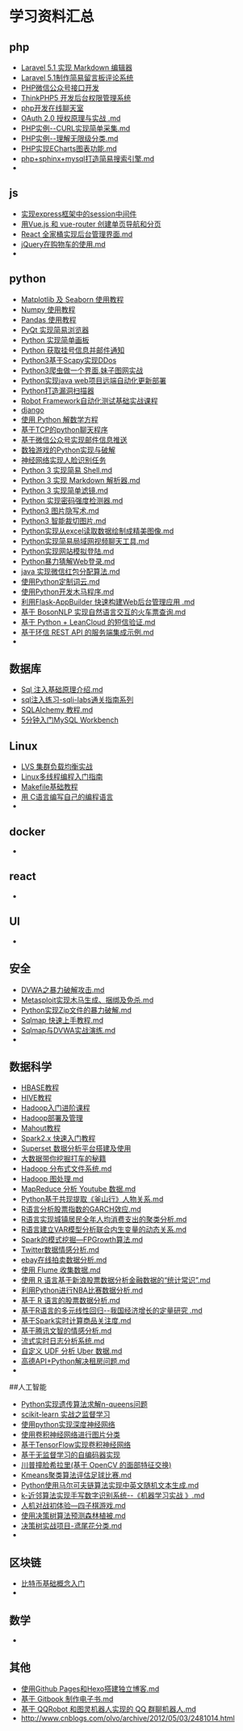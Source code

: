 # 学习资料汇总

## php

* [Laravel 5.1 实现 Markdown 编辑器](https://gitee.com/openour/shiyanloumd/tree/master/Laravel%205.1%20%E5%AE%9E%E7%8E%B0%20Markdown%20%E7%BC%96%E8%BE%91%E5%99%A8)
* [Laravel 5.1制作简易留言板评论系统](https://gitee.com/openour/shiyanloumd/tree/master/Laravel%205.1%E5%88%B6%E4%BD%9C%E7%AE%80%E6%98%93%E7%95%99%E8%A8%80%E6%9D%BF%E8%AF%84%E8%AE%BA%E7%B3%BB%E7%BB%9F)
* [PHP微信公众号接口开发](https://gitee.com/openour/shiyanloumd/tree/master/PHP%E5%BE%AE%E4%BF%A1%E5%85%AC%E4%BC%97%E5%8F%B7%E6%8E%A5%E5%8F%A3%E5%BC%80%E5%8F%91)
* [ThinkPHP5 开发后台权限管理系统](https://gitee.com/openour/shiyanloumd/tree/master/ThinkPHP5%20%E5%BC%80%E5%8F%91%E5%90%8E%E5%8F%B0%E6%9D%83%E9%99%90%E7%AE%A1%E7%90%86%E7%B3%BB%E7%BB%9F)
* [php开发在线聊天室](https://gitee.com/openour/shiyanloumd/tree/master/php%E5%BC%80%E5%8F%91%E5%9C%A8%E7%BA%BF%E8%81%8A%E5%A4%A9%E5%AE%A4)
* [OAuth 2.0 授权原理与实战 .md](https://gitee.com/openour/shiyanloumd/blob/master/OAuth%202.0%20%E6%8E%88%E6%9D%83%E5%8E%9F%E7%90%86%E4%B8%8E%E5%AE%9E%E6%88%98%20.md)
* [PHP实例--CURL实现简单采集.md](https://gitee.com/openour/shiyanloumd/blob/master/PHP%E5%AE%9E%E4%BE%8B--CURL%E5%AE%9E%E7%8E%B0%E7%AE%80%E5%8D%95%E9%87%87%E9%9B%86.md)
* [PHP实例--理解无限级分类.md](https://gitee.com/openour/shiyanloumd/blob/master/PHP%E5%AE%9E%E4%BE%8B--%E7%90%86%E8%A7%A3%E6%97%A0%E9%99%90%E7%BA%A7%E5%88%86%E7%B1%BB.md)
* [PHP实现ECharts图表功能.md](https://gitee.com/openour/shiyanloumd/blob/master/PHP%E5%AE%9E%E7%8E%B0ECharts%E5%9B%BE%E8%A1%A8%E5%8A%9F%E8%83%BD.md)
* [php+sphinx+mysql打造简易搜索引擎.md](https://gitee.com/openour/shiyanloumd/blob/master/php+sphinx+mysql%E6%89%93%E9%80%A0%E7%AE%80%E6%98%93%E6%90%9C%E7%B4%A2%E5%BC%95%E6%93%8E.md)
* ​

## js

* [实现express框架中的session中间件](https://gitee.com/openour/shiyanloumd/tree/master/%E5%AE%9E%E7%8E%B0express%E6%A1%86%E6%9E%B6%E4%B8%AD%E7%9A%84session%E4%B8%AD%E9%97%B4%E4%BB%B6)
* [用Vue.js 和 vue-router 创建单页导航和分页](https://gitee.com/openour/shiyanloumd/tree/master/%E7%94%A8Vue.js%20%E5%92%8C%20vue-router%20%E5%88%9B%E5%BB%BA%E5%8D%95%E9%A1%B5%E5%AF%BC%E8%88%AA%E5%92%8C%E5%88%86%E9%A1%B5)
* [React 全家桶实现后台管理界面.md](https://gitee.com/openour/shiyanloumd/blob/master/React%20%E5%85%A8%E5%AE%B6%E6%A1%B6%E5%AE%9E%E7%8E%B0%E5%90%8E%E5%8F%B0%E7%AE%A1%E7%90%86%E7%95%8C%E9%9D%A2.md)
* [jQuery在购物车的使用.md](https://gitee.com/openour/shiyanloumd/blob/master/jQuery%E5%9C%A8%E8%B4%AD%E7%89%A9%E8%BD%A6%E7%9A%84%E4%BD%BF%E7%94%A8.md)
* ​

## python

* [Matplotlib 及 Seaborn 使用教程](https://gitee.com/openour/shiyanloumd/tree/master/Matplotlib%20%E5%8F%8A%20Seaborn%20%E4%BD%BF%E7%94%A8%E6%95%99%E7%A8%8B)
* [Numpy 使用教程](https://gitee.com/openour/shiyanloumd/tree/master/Numpy%20%E4%BD%BF%E7%94%A8%E6%95%99%E7%A8%8B)
* [Pandas 使用教程](https://gitee.com/openour/shiyanloumd/tree/master/Pandas%20%E4%BD%BF%E7%94%A8%E6%95%99%E7%A8%8B)
* [PyQt 实现简易浏览器](https://gitee.com/openour/shiyanloumd/tree/master/PyQt%20%E5%AE%9E%E7%8E%B0%E7%AE%80%E6%98%93%E6%B5%8F%E8%A7%88%E5%99%A8)
* [Python 实现简单画板](https://gitee.com/openour/shiyanloumd/tree/master/Python%20%E5%AE%9E%E7%8E%B0%E7%AE%80%E5%8D%95%E7%94%BB%E6%9D%BF)
* [Python 获取挂号信息并邮件通知](https://gitee.com/openour/shiyanloumd/tree/master/Python%20%E8%8E%B7%E5%8F%96%E6%8C%82%E5%8F%B7%E4%BF%A1%E6%81%AF%E5%B9%B6%E9%82%AE%E4%BB%B6%E9%80%9A%E7%9F%A5)
* [Python3基于Scapy实现DDos](https://gitee.com/openour/shiyanloumd/tree/master/Python3%E5%9F%BA%E4%BA%8EScapy%E5%AE%9E%E7%8E%B0DDos)
* [Python3爬虫做一个界面.妹子图网实战](https://gitee.com/openour/shiyanloumd/tree/master/Python3%E7%88%AC%E8%99%AB%E5%81%9A%E4%B8%80%E4%B8%AA%E7%95%8C%E9%9D%A2.%E5%A6%B9%E5%AD%90%E5%9B%BE%E7%BD%91%E5%AE%9E%E6%88%98)
* [Python实现java web项目远端自动化更新部署](https://gitee.com/openour/shiyanloumd/tree/master/Python%E5%AE%9E%E7%8E%B0java%20web%E9%A1%B9%E7%9B%AE%E8%BF%9C%E7%AB%AF%E8%87%AA%E5%8A%A8%E5%8C%96%E6%9B%B4%E6%96%B0%E9%83%A8%E7%BD%B2)
* [Python打造漏洞扫描器](https://gitee.com/openour/shiyanloumd/tree/master/Python%E6%89%93%E9%80%A0%E6%BC%8F%E6%B4%9E%E6%89%AB%E6%8F%8F%E5%99%A8)
* [Robot Framework自动化测试基础实战课程](https://gitee.com/openour/shiyanloumd/tree/master/Robot%20Framework%E8%87%AA%E5%8A%A8%E5%8C%96%E6%B5%8B%E8%AF%95%E5%9F%BA%E7%A1%80%E5%AE%9E%E6%88%98%E8%AF%BE%E7%A8%8B)
* [django](https://gitee.com/openour/shiyanloumd/tree/master/django)
* [使用 Python 解数学方程](https://gitee.com/openour/shiyanloumd/tree/master/%E4%BD%BF%E7%94%A8%20Python%20%E8%A7%A3%E6%95%B0%E5%AD%A6%E6%96%B9%E7%A8%8B)
* [基于TCP的python聊天程序](https://gitee.com/openour/shiyanloumd/tree/master/%E5%9F%BA%E4%BA%8ETCP%E7%9A%84python%E8%81%8A%E5%A4%A9%E7%A8%8B%E5%BA%8F)
* [基于微信公众号实现邮件信息推送](https://gitee.com/openour/shiyanloumd/tree/master/%E5%9F%BA%E4%BA%8E%E5%BE%AE%E4%BF%A1%E5%85%AC%E4%BC%97%E5%8F%B7%E5%AE%9E%E7%8E%B0%E9%82%AE%E4%BB%B6%E4%BF%A1%E6%81%AF%E6%8E%A8%E9%80%81)
* [数独游戏的Python实现与破解](https://gitee.com/openour/shiyanloumd/tree/master/%E6%95%B0%E7%8B%AC%E6%B8%B8%E6%88%8F%E7%9A%84Python%E5%AE%9E%E7%8E%B0%E4%B8%8E%E7%A0%B4%E8%A7%A3)
* [神经网络实现人脸识别任务](https://gitee.com/openour/shiyanloumd/tree/master/%E7%A5%9E%E7%BB%8F%E7%BD%91%E7%BB%9C%E5%AE%9E%E7%8E%B0%E4%BA%BA%E8%84%B8%E8%AF%86%E5%88%AB%E4%BB%BB%E5%8A%A1)
* [Python 3 实现简易 Shell.md](https://gitee.com/openour/shiyanloumd/blob/master/Python%203%20%20%E5%AE%9E%E7%8E%B0%E7%AE%80%E6%98%93%20Shell.md)
* [Python 3 实现 Markdown 解析器.md](https://gitee.com/openour/shiyanloumd/blob/master/Python%203%20%E5%AE%9E%E7%8E%B0%20Markdown%20%E8%A7%A3%E6%9E%90%E5%99%A8.md)
* [Python 3 实现简单滤镜.md](https://gitee.com/openour/shiyanloumd/blob/master/Python%203%20%E5%AE%9E%E7%8E%B0%E7%AE%80%E5%8D%95%E6%BB%A4%E9%95%9C.md)
* [Python 实现密码强度检测器.md](https://gitee.com/openour/shiyanloumd/blob/master/Python%20%E5%AE%9E%E7%8E%B0%E5%AF%86%E7%A0%81%E5%BC%BA%E5%BA%A6%E6%A3%80%E6%B5%8B%E5%99%A8.md)
* [Python3 图片隐写术.md](https://gitee.com/openour/shiyanloumd/blob/master/Python3%20%E5%9B%BE%E7%89%87%E9%9A%90%E5%86%99%E6%9C%AF.md)
* [Python3 智能裁切图片.md](https://gitee.com/openour/shiyanloumd/blob/master/Python3%20%E6%99%BA%E8%83%BD%E8%A3%81%E5%88%87%E5%9B%BE%E7%89%87.md)
* [Python实现从excel读取数据绘制成精美图像.md](https://gitee.com/openour/shiyanloumd/blob/master/Python%E5%AE%9E%E7%8E%B0%E4%BB%8Eexcel%E8%AF%BB%E5%8F%96%E6%95%B0%E6%8D%AE%E7%BB%98%E5%88%B6%E6%88%90%E7%B2%BE%E7%BE%8E%E5%9B%BE%E5%83%8F.md)
* [Python实现简易局域网视频聊天工具.md](https://gitee.com/openour/shiyanloumd/blob/master/Python%E5%AE%9E%E7%8E%B0%E7%AE%80%E6%98%93%E5%B1%80%E5%9F%9F%E7%BD%91%E8%A7%86%E9%A2%91%E8%81%8A%E5%A4%A9%E5%B7%A5%E5%85%B7.md)
* [Python实现网站模拟登陆.md](https://gitee.com/openour/shiyanloumd/blob/master/Python%E5%AE%9E%E7%8E%B0%E7%BD%91%E7%AB%99%E6%A8%A1%E6%8B%9F%E7%99%BB%E9%99%86.md)
* [Python暴力猜解Web登录.md](https://gitee.com/openour/shiyanloumd/blob/master/Python%E6%9A%B4%E5%8A%9B%E7%8C%9C%E8%A7%A3Web%E7%99%BB%E5%BD%95.md)
* [java 实现微信红包分配算法.md](https://gitee.com/openour/shiyanloumd/blob/master/java%20%E5%AE%9E%E7%8E%B0%E5%BE%AE%E4%BF%A1%E7%BA%A2%E5%8C%85%E5%88%86%E9%85%8D%E7%AE%97%E6%B3%95.md)
* [使用Python定制词云.md](https://gitee.com/openour/shiyanloumd/blob/master/%E4%BD%BF%E7%94%A8Python%E5%AE%9A%E5%88%B6%E8%AF%8D%E4%BA%91.md)
* [使用Python开发木马程序.md](https://gitee.com/openour/shiyanloumd/blob/master/%E4%BD%BF%E7%94%A8Python%E5%BC%80%E5%8F%91%E6%9C%A8%E9%A9%AC%E7%A8%8B%E5%BA%8F.md)
* [利用Flask-AppBuilder 快速构建Web后台管理应用 .md](https://gitee.com/openour/shiyanloumd/blob/master/%E5%88%A9%E7%94%A8Flask-AppBuilder%20%E5%BF%AB%E9%80%9F%E6%9E%84%E5%BB%BAWeb%E5%90%8E%E5%8F%B0%E7%AE%A1%E7%90%86%E5%BA%94%E7%94%A8%20.md)
* [基于 BosonNLP 实现自然语言交互的火车票查询.md](https://gitee.com/openour/shiyanloumd/blob/master/%E5%9F%BA%E4%BA%8E%20BosonNLP%20%E5%AE%9E%E7%8E%B0%E8%87%AA%E7%84%B6%E8%AF%AD%E8%A8%80%E4%BA%A4%E4%BA%92%E7%9A%84%E7%81%AB%E8%BD%A6%E7%A5%A8%E6%9F%A5%E8%AF%A2.md)
* [基于 Python + LeanCloud 的短信验证.md](https://gitee.com/openour/shiyanloumd/blob/master/%E5%9F%BA%E4%BA%8E%20Python%20+%20LeanCloud%20%E7%9A%84%E7%9F%AD%E4%BF%A1%E9%AA%8C%E8%AF%81.md)
* [基于环信 REST API 的服务端集成示例.md](https://gitee.com/openour/shiyanloumd/blob/master/%E5%9F%BA%E4%BA%8E%E7%8E%AF%E4%BF%A1%20REST%20API%20%E7%9A%84%E6%9C%8D%E5%8A%A1%E7%AB%AF%E9%9B%86%E6%88%90%E7%A4%BA%E4%BE%8B.md)
* ​

## 数据库

* [Sql 注入基础原理介绍.md](https://gitee.com/openour/shiyanloumd/blob/master/Sql%20%E6%B3%A8%E5%85%A5%E5%9F%BA%E7%A1%80%E5%8E%9F%E7%90%86%E4%BB%8B%E7%BB%8D.md)
* [sql注入练习-sqli-labs通关指南系列](https://gitee.com/openour/shiyanloumd/tree/master/sql%E6%B3%A8%E5%85%A5%E7%BB%83%E4%B9%A0-sqli-labs%E9%80%9A%E5%85%B3%E6%8C%87%E5%8D%97%E7%B3%BB%E5%88%97)
* [SQLAlchemy 教程.md](https://gitee.com/openour/shiyanloumd/blob/master/SQLAlchemy%20%E6%95%99%E7%A8%8B.md)
* [5分钟入门MySQL Workbench](http://www.jianshu.com/p/dc58a4efdd84)

## Linux

* [LVS 集群负载均衡实战](https://gitee.com/openour/shiyanloumd/tree/master/LVS%20%E9%9B%86%E7%BE%A4%E8%B4%9F%E8%BD%BD%E5%9D%87%E8%A1%A1%E5%AE%9E%E6%88%98)
* [Linux多线程编程入门指南](https://gitee.com/openour/shiyanloumd/tree/master/Linux%E5%A4%9A%E7%BA%BF%E7%A8%8B%E7%BC%96%E7%A8%8B%E5%85%A5%E9%97%A8%E6%8C%87%E5%8D%97)
* [Makefile基础教程](https://gitee.com/openour/shiyanloumd/tree/master/Makefile%E5%9F%BA%E7%A1%80%E6%95%99%E7%A8%8B)
* [用 C语言编写自己的编程语言](https://gitee.com/openour/shiyanloumd/tree/master/%E7%94%A8%20C%E8%AF%AD%E8%A8%80%E7%BC%96%E5%86%99%E8%87%AA%E5%B7%B1%E7%9A%84%E7%BC%96%E7%A8%8B%E8%AF%AD%E8%A8%80)
* ​

## docker

* ​

## react

* ​

## UI

* ​

## 安全

* [DVWA之暴力破解攻击.md](https://gitee.com/openour/shiyanloumd/blob/master/DVWA%E4%B9%8B%E6%9A%B4%E5%8A%9B%E7%A0%B4%E8%A7%A3%E6%94%BB%E5%87%BB.md)
* [Metasploit实现木马生成、捆绑及免杀.md](https://gitee.com/openour/shiyanloumd/blob/master/Metasploit%E5%AE%9E%E7%8E%B0%E6%9C%A8%E9%A9%AC%E7%94%9F%E6%88%90%E3%80%81%E6%8D%86%E7%BB%91%E5%8F%8A%E5%85%8D%E6%9D%80.md)
* [Python实现Zip文件的暴力破解.md](https://gitee.com/openour/shiyanloumd/blob/master/Python%E5%AE%9E%E7%8E%B0Zip%E6%96%87%E4%BB%B6%E7%9A%84%E6%9A%B4%E5%8A%9B%E7%A0%B4%E8%A7%A3.md)
* [Sqlmap 快速上手教程.md](https://gitee.com/openour/shiyanloumd/blob/master/Sqlmap%20%E5%BF%AB%E9%80%9F%E4%B8%8A%E6%89%8B%E6%95%99%E7%A8%8B.md)
* [Sqlmap与DVWA实战演练.md](https://gitee.com/openour/shiyanloumd/blob/master/Sqlmap%E4%B8%8EDVWA%E5%AE%9E%E6%88%98%E6%BC%94%E7%BB%83.md)
* ​

## 数据科学

* [HBASE教程](https://gitee.com/openour/shiyanloumd/tree/master/HBASE%E6%95%99%E7%A8%8B)
* [HIVE教程](https://gitee.com/openour/shiyanloumd/tree/master/HIVE%E6%95%99%E7%A8%8B)
* [Hadoop入门进阶课程](https://gitee.com/openour/shiyanloumd/tree/master/Hadoop%E5%85%A5%E9%97%A8%E8%BF%9B%E9%98%B6%E8%AF%BE%E7%A8%8B)
* [Hadoop部署及管理](https://gitee.com/openour/shiyanloumd/tree/master/Hadoop%E9%83%A8%E7%BD%B2%E5%8F%8A%E7%AE%A1%E7%90%86)
* [Mahout教程](https://gitee.com/openour/shiyanloumd/tree/master/Mahout%E6%95%99%E7%A8%8B)
* [Spark2.x 快速入门教程](https://gitee.com/openour/shiyanloumd/tree/master/Spark2.x%20%E5%BF%AB%E9%80%9F%E5%85%A5%E9%97%A8%E6%95%99%E7%A8%8B)
* [Superset 数据分析平台搭建及使用](https://gitee.com/openour/shiyanloumd/tree/master/Superset%20%E6%95%B0%E6%8D%AE%E5%88%86%E6%9E%90%E5%B9%B3%E5%8F%B0%E6%90%AD%E5%BB%BA%E5%8F%8A%E4%BD%BF%E7%94%A8)
* [大数据带你挖掘打车的秘籍](https://gitee.com/openour/shiyanloumd/tree/master/%E5%A4%A7%E6%95%B0%E6%8D%AE%E5%B8%A6%E4%BD%A0%E6%8C%96%E6%8E%98%E6%89%93%E8%BD%A6%E7%9A%84%E7%A7%98%E7%B1%8D)
* [Hadoop 分布式文件系统.md](https://gitee.com/openour/shiyanloumd/blob/master/Hadoop%20%E5%88%86%E5%B8%83%E5%BC%8F%E6%96%87%E4%BB%B6%E7%B3%BB%E7%BB%9F.md)
* [Hadoop 图处理.md](https://gitee.com/openour/shiyanloumd/blob/master/Hadoop%20%E5%9B%BE%E5%A4%84%E7%90%86.md)
* [MapReduce 分析 Youtube 数据.md](https://gitee.com/openour/shiyanloumd/blob/master/MapReduce%20%E5%88%86%E6%9E%90%20Youtube%20%E6%95%B0%E6%8D%AE.md)
* [Python基于共现提取《釜山行》人物关系.md](https://gitee.com/openour/shiyanloumd/blob/master/Python%E5%9F%BA%E4%BA%8E%E5%85%B1%E7%8E%B0%E6%8F%90%E5%8F%96%E3%80%8A%E9%87%9C%E5%B1%B1%E8%A1%8C%E3%80%8B%E4%BA%BA%E7%89%A9%E5%85%B3%E7%B3%BB.md)
* [R语言分析股票指数的GARCH效应.md](https://gitee.com/openour/shiyanloumd/blob/master/R%E8%AF%AD%E8%A8%80%E5%88%86%E6%9E%90%E8%82%A1%E7%A5%A8%E6%8C%87%E6%95%B0%E7%9A%84GARCH%E6%95%88%E5%BA%94.md)
* [R语言实现城镇居民全年人均消费支出的聚类分析.md](https://gitee.com/openour/shiyanloumd/blob/master/R%E8%AF%AD%E8%A8%80%E5%AE%9E%E7%8E%B0%E5%9F%8E%E9%95%87%E5%B1%85%E6%B0%91%E5%85%A8%E5%B9%B4%E4%BA%BA%E5%9D%87%E6%B6%88%E8%B4%B9%E6%94%AF%E5%87%BA%E7%9A%84%E8%81%9A%E7%B1%BB%E5%88%86%E6%9E%90.md)
* [R语言建立VAR模型分析联合内生变量的动态关系.md](https://gitee.com/openour/shiyanloumd/blob/master/R%E8%AF%AD%E8%A8%80%E5%BB%BA%E7%AB%8BVAR%E6%A8%A1%E5%9E%8B%E5%88%86%E6%9E%90%E8%81%94%E5%90%88%E5%86%85%E7%94%9F%E5%8F%98%E9%87%8F%E7%9A%84%E5%8A%A8%E6%80%81%E5%85%B3%E7%B3%BB.md)
* [Spark的模式挖掘—FPGrowth算法.md](https://gitee.com/openour/shiyanloumd/blob/master/Spark%E7%9A%84%E6%A8%A1%E5%BC%8F%E6%8C%96%E6%8E%98%E2%80%94FPGrowth%E7%AE%97%E6%B3%95.md)
* [Twitter数据情感分析.md](https://gitee.com/openour/shiyanloumd/blob/master/Twitter%E6%95%B0%E6%8D%AE%E6%83%85%E6%84%9F%E5%88%86%E6%9E%90.md)
* [ebay在线拍卖数据分析.md](https://gitee.com/openour/shiyanloumd/blob/master/ebay%E5%9C%A8%E7%BA%BF%E6%8B%8D%E5%8D%96%E6%95%B0%E6%8D%AE%E5%88%86%E6%9E%90.md)
* [使用 Flume 收集数据.md](https://gitee.com/openour/shiyanloumd/blob/master/%E4%BD%BF%E7%94%A8%20Flume%20%E6%94%B6%E9%9B%86%E6%95%B0%E6%8D%AE.md)
* [使用 R 语言基于新浪股票数据分析金融数据的“统计常识”.md](https://gitee.com/openour/shiyanloumd/blob/master/%E4%BD%BF%E7%94%A8%20R%20%E8%AF%AD%E8%A8%80%E5%9F%BA%E4%BA%8E%E6%96%B0%E6%B5%AA%E8%82%A1%E7%A5%A8%E6%95%B0%E6%8D%AE%E5%88%86%E6%9E%90%E9%87%91%E8%9E%8D%E6%95%B0%E6%8D%AE%E7%9A%84%E2%80%9C%E7%BB%9F%E8%AE%A1%E5%B8%B8%E8%AF%86%E2%80%9D.md)
* [利用Python进行NBA比赛数据分析.md](https://gitee.com/openour/shiyanloumd/blob/master/%E5%88%A9%E7%94%A8Python%E8%BF%9B%E8%A1%8CNBA%E6%AF%94%E8%B5%9B%E6%95%B0%E6%8D%AE%E5%88%86%E6%9E%90.md)
* [基于 R 语言的股票数据分析.md](https://gitee.com/openour/shiyanloumd/blob/master/%E5%9F%BA%E4%BA%8E%20R%20%E8%AF%AD%E8%A8%80%E7%9A%84%E8%82%A1%E7%A5%A8%E6%95%B0%E6%8D%AE%E5%88%86%E6%9E%90.md)
* [基于R语言的多元线性回归--我国经济增长的定量研究 .md](https://gitee.com/openour/shiyanloumd/blob/master/%E5%9F%BA%E4%BA%8ER%E8%AF%AD%E8%A8%80%E7%9A%84%E5%A4%9A%E5%85%83%E7%BA%BF%E6%80%A7%E5%9B%9E%E5%BD%92--%E6%88%91%E5%9B%BD%E7%BB%8F%E6%B5%8E%E5%A2%9E%E9%95%BF%E7%9A%84%E5%AE%9A%E9%87%8F%E7%A0%94%E7%A9%B6%20.md)
* [基于Spark实时计算商品关注度.md](https://gitee.com/openour/shiyanloumd/blob/master/%E5%9F%BA%E4%BA%8ESpark%E5%AE%9E%E6%97%B6%E8%AE%A1%E7%AE%97%E5%95%86%E5%93%81%E5%85%B3%E6%B3%A8%E5%BA%A6.md)
* [基于腾讯文智的情感分析.md](https://gitee.com/openour/shiyanloumd/blob/master/%E5%9F%BA%E4%BA%8E%E8%85%BE%E8%AE%AF%E6%96%87%E6%99%BA%E7%9A%84%E6%83%85%E6%84%9F%E5%88%86%E6%9E%90.md)
* [流式实时日志分析系统.md](https://gitee.com/openour/shiyanloumd/blob/master/%E6%B5%81%E5%BC%8F%E5%AE%9E%E6%97%B6%E6%97%A5%E5%BF%97%E5%88%86%E6%9E%90%E7%B3%BB%E7%BB%9F.md)
* [自定义 UDF 分析 Uber 数据.md](https://gitee.com/openour/shiyanloumd/blob/master/%E8%87%AA%E5%AE%9A%E4%B9%89%20UDF%20%E5%88%86%E6%9E%90%20Uber%20%E6%95%B0%E6%8D%AE.md)
* [高德API+Python解决租房问题.md](https://gitee.com/openour/shiyanloumd/blob/master/%E9%AB%98%E5%BE%B7API+Python%E8%A7%A3%E5%86%B3%E7%A7%9F%E6%88%BF%E9%97%AE%E9%A2%98.md)
* ​

##人工智能

* [Python实现遗传算法求解n-queens问题](https://gitee.com/openour/shiyanloumd/tree/master/Python%E5%AE%9E%E7%8E%B0%E9%81%97%E4%BC%A0%E7%AE%97%E6%B3%95%E6%B1%82%E8%A7%A3n-queens%E9%97%AE%E9%A2%98)
* [scikit-learn 实战之监督学习](https://gitee.com/openour/shiyanloumd/tree/master/scikit-learn%20%E5%AE%9E%E6%88%98%E4%B9%8B%E7%9B%91%E7%9D%A3%E5%AD%A6%E4%B9%A0)
* [使用python实现深度神经网络](https://gitee.com/openour/shiyanloumd/tree/master/%E4%BD%BF%E7%94%A8python%E5%AE%9E%E7%8E%B0%E6%B7%B1%E5%BA%A6%E7%A5%9E%E7%BB%8F%E7%BD%91%E7%BB%9C)
* [使用卷积神经网络进行图片分类](https://gitee.com/openour/shiyanloumd/tree/master/%E4%BD%BF%E7%94%A8%E5%8D%B7%E7%A7%AF%E7%A5%9E%E7%BB%8F%E7%BD%91%E7%BB%9C%E8%BF%9B%E8%A1%8C%E5%9B%BE%E7%89%87%E5%88%86%E7%B1%BB)
* [基于TensorFlow实现卷积神经网络](https://gitee.com/openour/shiyanloumd/tree/master/%E5%9F%BA%E4%BA%8ETensorFlow%E5%AE%9E%E7%8E%B0%E5%8D%B7%E7%A7%AF%E7%A5%9E%E7%BB%8F%E7%BD%91%E7%BB%9C)
* [基于无监督学习的自编码器实现](https://gitee.com/openour/shiyanloumd/tree/master/%E5%9F%BA%E4%BA%8E%E6%97%A0%E7%9B%91%E7%9D%A3%E5%AD%A6%E4%B9%A0%E7%9A%84%E8%87%AA%E7%BC%96%E7%A0%81%E5%99%A8%E5%AE%9E%E7%8E%B0)
* [川普撞脸希拉里(基于 OpenCV 的面部特征交换)](https://gitee.com/openour/shiyanloumd/tree/master/%E5%B7%9D%E6%99%AE%E6%92%9E%E8%84%B8%E5%B8%8C%E6%8B%89%E9%87%8C(%E5%9F%BA%E4%BA%8E%20OpenCV%20%E7%9A%84%E9%9D%A2%E9%83%A8%E7%89%B9%E5%BE%81%E4%BA%A4%E6%8D%A2))
* [Kmeans聚类算法评估足球比赛.md](https://gitee.com/openour/shiyanloumd/blob/master/Kmeans%E8%81%9A%E7%B1%BB%E7%AE%97%E6%B3%95%E8%AF%84%E4%BC%B0%E8%B6%B3%E7%90%83%E6%AF%94%E8%B5%9B.md)
* [Python使用马尔可夫链算法实现中英文随机文本生成.md](https://gitee.com/openour/shiyanloumd/blob/master/Python%E4%BD%BF%E7%94%A8%E9%A9%AC%E5%B0%94%E5%8F%AF%E5%A4%AB%E9%93%BE%E7%AE%97%E6%B3%95%E5%AE%9E%E7%8E%B0%E4%B8%AD%E8%8B%B1%E6%96%87%E9%9A%8F%E6%9C%BA%E6%96%87%E6%9C%AC%E7%94%9F%E6%88%90.md)
* [k-近邻算法实现手写数字识别系统--《机器学习实战 》.md](https://gitee.com/openour/shiyanloumd/blob/master/k-%E8%BF%91%E9%82%BB%E7%AE%97%E6%B3%95%E5%AE%9E%E7%8E%B0%E6%89%8B%E5%86%99%E6%95%B0%E5%AD%97%E8%AF%86%E5%88%AB%E7%B3%BB%E7%BB%9F--%E3%80%8A%E6%9C%BA%E5%99%A8%E5%AD%A6%E4%B9%A0%E5%AE%9E%E6%88%98%20%E3%80%8B.md)
* [人机对战初体验—四子棋游戏.md](https://gitee.com/openour/shiyanloumd/blob/master/%E4%BA%BA%E6%9C%BA%E5%AF%B9%E6%88%98%E5%88%9D%E4%BD%93%E9%AA%8C%E2%80%94%E5%9B%9B%E5%AD%90%E6%A3%8B%E6%B8%B8%E6%88%8F.md)
* [使用决策树算法预测森林植被.md](https://gitee.com/openour/shiyanloumd/blob/master/%E4%BD%BF%E7%94%A8%E5%86%B3%E7%AD%96%E6%A0%91%E7%AE%97%E6%B3%95%E9%A2%84%E6%B5%8B%E6%A3%AE%E6%9E%97%E6%A4%8D%E8%A2%AB.md)
* [决策树实战项目-鸢尾花分类.md](https://gitee.com/openour/shiyanloumd/blob/master/%E5%86%B3%E7%AD%96%E6%A0%91%E5%AE%9E%E6%88%98%E9%A1%B9%E7%9B%AE-%E9%B8%A2%E5%B0%BE%E8%8A%B1%E5%88%86%E7%B1%BB.md)
* ​

## 区块链

* [比特币基础概念入门](https://gitee.com/openour/shiyanloumd/tree/master/%E6%AF%94%E7%89%B9%E5%B8%81%E5%9F%BA%E7%A1%80%E6%A6%82%E5%BF%B5%E5%85%A5%E9%97%A8)
* ​

## 数学

* ​

## 其他

* [使用Github Pages和Hexo搭建独立博客.md](https://gitee.com/openour/shiyanloumd/blob/master/%E4%BD%BF%E7%94%A8Github%20Pages%E5%92%8CHexo%E6%90%AD%E5%BB%BA%E7%8B%AC%E7%AB%8B%E5%8D%9A%E5%AE%A2.md)
* [基于 Gitbook 制作电子书.md](https://gitee.com/openour/shiyanloumd/blob/master/%E5%9F%BA%E4%BA%8E%20Gitbook%20%E5%88%B6%E4%BD%9C%E7%94%B5%E5%AD%90%E4%B9%A6.md)
* [基于 QQRobot 和图灵机器人实现的 QQ 群聊机器人.md](https://gitee.com/openour/shiyanloumd/blob/master/%E5%9F%BA%E4%BA%8E%20QQRobot%20%E5%92%8C%E5%9B%BE%E7%81%B5%E6%9C%BA%E5%99%A8%E4%BA%BA%E5%AE%9E%E7%8E%B0%E7%9A%84%20QQ%20%E7%BE%A4%E8%81%8A%E6%9C%BA%E5%99%A8%E4%BA%BA.md)
* http://www.cnblogs.com/olvo/archive/2012/05/03/2481014.html








